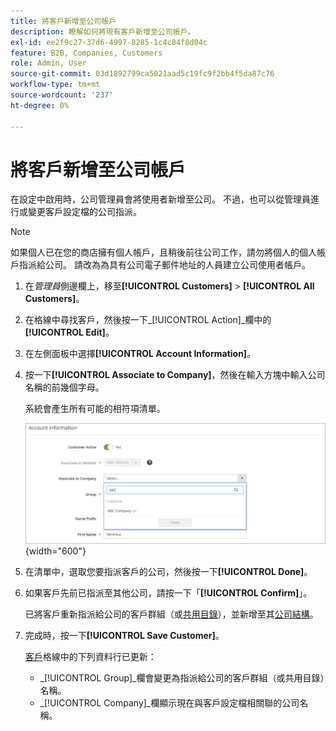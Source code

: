 ```yaml
---
title: 將客戶新增至公司帳戶
description: 瞭解如何將現有客戶新增至公司帳戶。
exl-id: ee2f9c27-37d6-4997-8285-1c4c84f8d04c
feature: B2B, Companies, Customers
role: Admin, User
source-git-commit: 03d1892799ca5021aad5c19fc9f2bb4f5da87c76
workflow-type: tm+mt
source-wordcount: '237'
ht-degree: 0%

---
```


# 將客戶新增至公司帳戶

在設定中啟用時，公司管理員會將使用者新增至公司。 不過，也可以從管理員進行或變更客戶設定檔的公司指派。

>[!NOTE]
>
>如果個人已在您的商店擁有個人帳戶，且稍後前往公司工作，請勿將個人的個人帳戶指派給公司。 請改為為具有公司電子郵件地址的人員建立公司使用者帳戶。

1. 在&#x200B;_管理員_&#x200B;側邊欄上，移至&#x200B;**[!UICONTROL Customers]** > **[!UICONTROL All Customers]**。

1. 在格線中尋找客戶，然後按一下&#x200B;_[!UICONTROL Action]_欄中的&#x200B;**[!UICONTROL Edit]**。

1. 在左側面板中選擇&#x200B;**[!UICONTROL Account Information]**。

1. 按一下&#x200B;**[!UICONTROL Associate to Company]**，然後在輸入方塊中輸入公司名稱的前幾個字母。

   系統會產生所有可能的相符項清單。

   ![與公司關聯](./assets/company-assign-customer-account.png){width="600"}

1. 在清單中，選取您要指派客戶的公司，然後按一下&#x200B;**[!UICONTROL Done]**。

1. 如果客戶先前已指派至其他公司，請按一下「**[!UICONTROL Confirm]**」。

   已將客戶重新指派給公司的客戶群組（或[共用目錄](catalog-shared.md)），並新增至其[公司結構](account-company-structure.md)。

1. 完成時，按一下&#x200B;**[!UICONTROL Save Customer]**。

   [客戶](../customers/customers-all.md)格線中的下列資料行已更新：

   - _[!UICONTROL Group]_欄會變更為指派給公司的客戶群組（或共用目錄）名稱。
   - _[!UICONTROL Company]_欄顯示現在與客戶設定檔相關聯的公司名稱。
